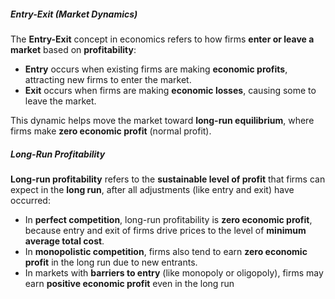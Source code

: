 ##### **Entry-Exit (Market Dynamics)**
The **Entry-Exit** concept in economics refers to how firms **enter or leave a market** based on **profitability**:
- **Entry** occurs when existing firms are making **economic profits**, attracting new firms to enter the market.
- **Exit** occurs when firms are making **economic losses**, causing some to leave the market.
    

This dynamic helps move the market toward **long-run equilibrium**, where firms make **zero economic profit** (normal profit).


##### **Long-Run Profitability**
**Long-run profitability** refers to the **sustainable level of profit** that firms can expect in the **long run**, after all adjustments (like entry and exit) have occurred:
- In **perfect competition**, long-run profitability is **zero economic profit**, because entry and exit of firms drive prices to the level of **minimum average total cost**.
- In **monopolistic competition**, firms also tend to earn **zero economic profit** in the long run due to new entrants.
- In markets with **barriers to entry** (like monopoly or oligopoly), firms may earn **positive economic profit** even in the long run


